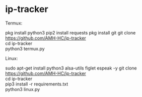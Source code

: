# ip-tracker
Termux:

pkg install python3 
pip2 install requests 
pkg install git 
git clone https://github.com/AMH-HC/ip-tracker   
cd ip-tracker       
python3 termux.py 

Linux:

sudo apt-get install python3 alsa-utils figlet espeak -y 
git clone https://github.com/AMH-HC/ip-tracker   
cd ip-tracker    
pip3 install -r requirements.txt        
python3 linux.py
